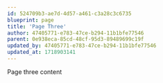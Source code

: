 ```yaml
---
id: 524709b3-ae7d-4d57-a461-c3a28c3c6735
blueprint: page
title: 'Page Three'
author: 47405771-e783-47ce-b294-11b1bfe77546
parent: 0e938eca-85cd-48cf-95d3-89489699c19f
updated_by: 47405771-e783-47ce-b294-11b1bfe77546
updated_at: 1718903141
---
```

Page three content